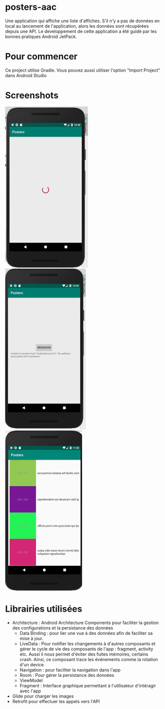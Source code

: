 # posters-aac

Une application qui affiche une liste d'affiches.
S'il n'y a pas de données en local au lancement de l'application, alors les données sont récupérées depuis une API. 
Le developpement de cette application a été guidé par les bonnes pratiques Android JetPack.

# Pour commencer
Ce project utilise Gradle. Vous pouvez aussi utiliser l'option "Import Project" dans Android Studio

# Screenshots
![alt text](https://github.com/alsingr/posters-aac/blob/master/screenshots/app1.jpg)
![alt text](https://github.com/alsingr/posters-aac/blob/master/screenshots/app2.jpg)
![alt text](https://github.com/alsingr/posters-aac/blob/master/screenshots/app3.jpg)

# Librairies utilisées
* Architecture : Android Architecture Components pour faciliter la gestion des configurations et la persistance des données
  * Data Binding : pour lier une vue à des données afin de faciliter sa mise à jour. 
  * LiveData : Pour notifier les changements à d'autres composants et gérer le cycle de vie des composants de l'app : fragment, activity etc. Aussi il nous permet d'éviter des fuites mémoires, certains crash. Ainsi, ce composant trace les événements comme la rotation d'un device
  * Navigation : pour faciliter la navigation dans l'app
  * Room : Pour gérer la persistance des données
  * ViewModel
  * Fragment : Interface graphique permettant à l'utilisateur d'intéragir avec l'app 
* Glide pour charger les images
* Retrofit pour effectuer les appels vers l'API
